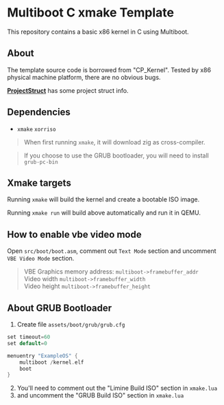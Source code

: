 # Multiboot C xmake Template

This repository contains a basic x86 kernel in C using Multiboot.

## About

The template source code is borrowed from "CP_Kernel".
Tested by x86 physical machine platform, there are no obvious bugs.

[**ProjectStruct**](docs/ProjectStruct.md) has some project struct info.

## Dependencies

* `xmake` `xorriso`

> When first running `xmake`, it will download zig as cross-compiler.

> If you choose to use the GRUB bootloader, you will need to install `grub-pc-bin`

## Xmake targets

Running `xmake` will build the kernel and create a bootable ISO image.

Running `xmake run` will build above automatically and run it in QEMU.

## How to enable vbe video mode

Open `src/boot/boot.asm`, comment out `Text Mode` section and uncomment `VBE Video Mode` section.

> VBE Graphics memory address: `multiboot->framebuffer_addr` \
> Video width `multiboot->framebuffer_width` \
> Video height `multiboot->framebuffer_height`

## About GRUB Bootloader

1. Create file `assets/boot/grub/grub.cfg`

```c
set timeout=60
set default=0

menuentry "ExampleOS" {
    multiboot /kernel.elf
    boot
}
```

2. You'll need to comment out the "Limine Build ISO" section in `xmake.lua`
3. and uncomment the "GRUB Build ISO" section in `xmake.lua`
